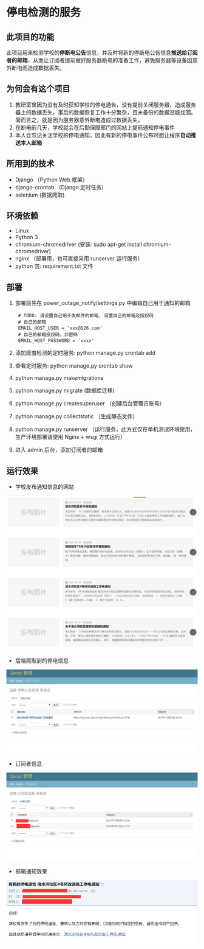 # 停电检测的服务

## 此项目的功能

此项目用来检测学校的**停断电公告**信息，并及时将新的停断电公告信息**推送给订阅者的邮箱**，从而让订阅者提前做好服务器断电的准备工作，避免服务器等设备因意外断电而造成数据丢失。

## 为何会有这个项目

1. 教研室曾因为没有及时获知学校的停电通告，没有提前关闭服务器，造成服务器上的数据丢失。事后的数据恢复工作十分繁杂，且未备份的数据没能找回。简而言之，就是因为服务器意外断电造成过数据丢失。
2. 在断电前几天，学校就会在后勤保障部门的网站上提前通知停电事件
3. 本人会忘记关注学校的停电通知，因此有新的停电事件公布时想让程序**自动推送本人邮箱**


## 所用到的技术

- Django （Python Web 框架）
- django-crontab （Django 定时任务）
- selenium (数据爬取)

## 环境依赖

- Linux
- Python 3
- chromium-chromedriver (安装: sudo apt-get install chromium-chromedriver)
- nginx （部署用，也可直接采用 runserver 运行服务）
- python 包: requirement.txt 文件

## 部署

1. 部署前先在 power_outage_notify/settings.py 中编辑自己用于通知的邮箱 

        # TODO: 请设置自己用于发邮件的邮箱, 设置自己的邮箱及授权码
        # 自己的邮箱
        EMAIL_HOST_USER = 'xxx@126.com'
        # 自己的邮箱授权码，非密码
        EMAIL_HOST_PASSWORD = 'xxxx'
       
2. 添加爬虫检测的定时服务: python manage.py crontab add
2. 查看定时服务: python manage.py crontab show
3. python manage.py makemigrations
4. python manage.py migrate (数据库迁移)
5. python manage.py createsuperuser （创建后台管理员账号）
6. python manage.py collectstatic （生成静态文件）
7. python manage.py runserver
   （运行服务，此方式仅在单机测试环境使用，生产环境部署请使用 Nginx + wsgi
   方式运行）
9. 进入 admin 后台，添加订阅者的邮箱
   
## 运行效果

- 学校发布通知信息的网站

![学校后勤网站的公告](image/image0.png)

- 后端爬取到的停电信息

![停电公告数据](image/image1.png)

- 订阅者信息

![订阅者信息](image/image2.png)

- 邮箱通知效果

![邮箱通知效果](image/image3.png)